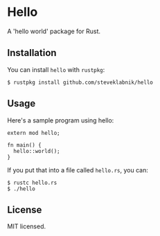 # Hello

A 'hello world' package for Rust.

## Installation

You can install `hello` with `rustpkg`:

```
$ rustpkg install github.com/steveklabnik/hello
```


## Usage

Here's a sample program using hello:

```
extern mod hello;

fn main() {
  hello::world();
}
```

If you put that into a file called `hello.rs`, you can:

```
$ rustc hello.rs
$ ./hello
```

## License

MIT licensed.
